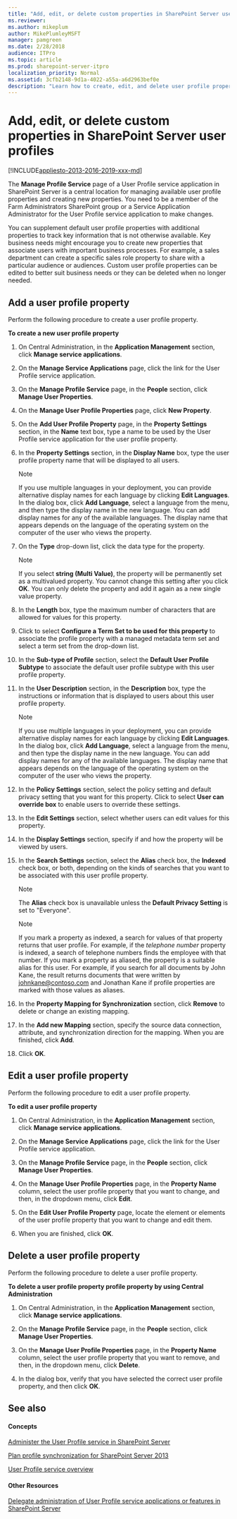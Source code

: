 ```yaml
---
title: "Add, edit, or delete custom properties in SharePoint Server user profiles"
ms.reviewer: 
ms.author: mikeplum
author: MikePlumleyMSFT
manager: pamgreen
ms.date: 2/28/2018
audience: ITPro
ms.topic: article
ms.prod: sharepoint-server-itpro
localization_priority: Normal
ms.assetid: 3cfb2148-9d1a-4022-a55a-a6d2963bef0e
description: "Learn how to create, edit, and delete user profile properties in SharePoint Server."
---
```


# Add, edit, or delete custom properties in SharePoint Server user profiles

[!INCLUDE[appliesto-2013-2016-2019-xxx-md](../includes/appliesto-2013-2016-2019-xxx-md.md)]
  
The **Manage Profile Service** page of a User Profile service application in SharePoint Server is a central location for managing available user profile properties and creating new properties. You need to be a member of the Farm Administrators SharePoint group or a Service Application Administrator for the User Profile service application to make changes. 
  
You can supplement default user profile properties with additional properties to track key information that is not otherwise available. Key business needs might encourage you to create new properties that associate users with important business processes. For example, a sales department can create a specific sales role property to share with a particular audience or audiences. Custom user profile properties can be edited to better suit business needs or they can be deleted when no longer needed.
  
    
## Add a user profile property
<a name="create"> </a>

Perform the following procedure to create a user profile property.
  
 **To create a new user profile property**
  
1. On Central Administration, in the **Application Management** section, click **Manage service applications**.
    
2. On the **Manage Service Applications** page, click the link for the User Profile service application. 
    
3. On the **Manage Profile Service** page, in the **People** section, click **Manage User Properties**.
    
4. On the **Manage User Profile Properties** page, click **New Property**.
    
5. On the **Add User Profile Property** page, in the **Property Settings** section, in the **Name** text box, type a name to be used by the User Profile service application for the user profile property. 
    
6. In the **Property Settings** section, in the **Display Name** box, type the user profile property name that will be displayed to all users. 
    
    > [!NOTE]
    > If you use multiple languages in your deployment, you can provide alternative display names for each language by clicking **Edit Languages**. In the dialog box, click **Add Language**, select a language from the menu, and then type the display name in the new language. You can add display names for any of the available languages. The display name that appears depends on the language of the operating system on the computer of the user who views the property. 
  
7. On the **Type** drop-down list, click the data type for the property. 
    
    > [!NOTE]
    > If you select **string (Multi Value)**, the property will be permanently set as a multivalued property. You cannot change this setting after you click **OK**. You can only delete the property and add it again as a new single value property. 
  
8. In the **Length** box, type the maximum number of characters that are allowed for values for this property. 
    
9. Click to select **Configure a Term Set to be used for this property** to associate the profile property with a managed metadata term set and select a term set from the drop-down list. 
    
10. In the **Sub-type of Profile** section, select the **Default User Profile Subtype** to associate the default user profile subtype with this user profile property. 
    
11. In the **User Description** section, in the **Description** box, type the instructions or information that is displayed to users about this user profile property. 
    
    > [!NOTE]
    > If you use multiple languages in your deployment, you can provide alternative display names for each language by clicking **Edit Languages**. In the dialog box, click **Add Language**, select a language from the menu, and then type the display name in the new language. You can add display names for any of the available languages. The display name that appears depends on the language of the operating system on the computer of the user who views the property. 
  
12. In the **Policy Settings** section, select the policy setting and default privacy setting that you want for this property. Click to select **User can override box** to enable users to override these settings. 
    
13. In the **Edit Settings** section, select whether users can edit values for this property. 
    
14. In the **Display Settings** section, specify if and how the property will be viewed by users. 
    
15. In the **Search Settings** section, select the **Alias** check box, the **Indexed** check box, or both, depending on the kinds of searches that you want to be associated with this user profile property. 
    
    > [!NOTE]
    > The **Alias** check box is unavailable unless the **Default Privacy Setting** is set to "Everyone". 
  
    > [!NOTE]
    > If you mark a property as indexed, a search for values of that property returns that user profile. For example, if the  _telephone number_ property is indexed, a search of telephone numbers finds the employee with that number. If you mark a property as aliased, the property is a suitable alias for this user. For example, if you search for all documents by John Kane, the result returns documents that were written by johnkane@contoso.com and Jonathan Kane if profile properties are marked with those values as aliases. 
  
16. In the **Property Mapping for Synchronization** section, click **Remove** to delete or change an existing mapping. 
    
17. In the **Add new Mapping** section, specify the source data connection, attribute, and synchronization direction for the mapping. When you are finished, click **Add**.
    
18. Click **OK**.
    
## Edit a user profile property
<a name="edit"> </a>

Perform the following procedure to edit a user profile property.
  
 **To edit a user profile property**
  
1. On Central Administration, in the **Application Management** section, click **Manage service applications**.
    
2. On the **Manage Service Applications** page, click the link for the User Profile service application. 
    
3. On the **Manage Profile Service** page, in the **People** section, click **Manage User Properties**.
    
4. On the **Manage User Profile Properties** page, in the **Property Name** column, select the user profile property that you want to change, and then, in the dropdown menu, click **Edit**.
    
5. On the **Edit User Profile Property** page, locate the element or elements of the user profile property that you want to change and edit them. 
    
6. When you are finished, click **OK**.
    
## Delete a user profile property
<a name="delete"> </a>

Perform the following procedure to delete a user profile property.
  
 **To delete a user profile property profile property by using Central Administration**
  
1. On Central Administration, in the **Application Management** section, click **Manage service applications**.
    
2. On the **Manage Profile Service** page, in the **People** section, click **Manage User Properties**.
    
3. On the **Manage User Profile Properties** page, in the **Property Name** column, select the user profile property that you want to remove, and then, in the dropdown menu, click **Delete**.
    
4. In the dialog box, verify that you have selected the correct user profile property, and then click **OK**.
    
## See also
<a name="delete"> </a>

#### Concepts

[Administer the User Profile service in SharePoint Server](user-profile-service-administration.md)
  
[Plan profile synchronization for SharePoint Server 2013](plan-profile-synchronization-for-sharepoint-server-2013.md)
  
[User Profile service overview](../install/user-profile-service-overview.md)
#### Other Resources

[Delegate administration of User Profile service applications or features in SharePoint Server](/previous-versions/office/sharepoint-server-2010/ee721057(v=office.14))

